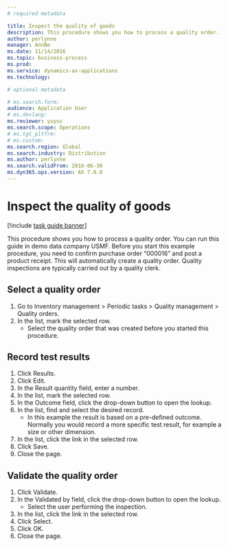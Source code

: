 ```yaml
---
# required metadata

title: Inspect the quality of goods
description: This procedure shows you how to process a quality order.
author: perlynne
manager: AnnBe
ms.date: 11/14/2016
ms.topic: business-process
ms.prod:  
ms.service: dynamics-ax-applications
ms.technology:  

# optional metadata

# ms.search.form:   
audience: Application User
# ms.devlang:  
ms.reviewer: yuyus
ms.search.scope: Operations
# ms.tgt_pltfrm:  
# ms.custom:  
ms.search.region: Global
ms.search.industry: Distribution
ms.author: perlynne
ms.search.validFrom: 2016-06-30
ms.dyn365.ops.version: AX 7.0.0
---
```

# Inspect the quality of goods

[!include [task guide banner](../../includes/task-guide-banner.md)]

This procedure shows you how to process a quality order. You can run this guide in demo data company USMF. Before you start this example procedure, you need to confirm purchase order “000016” and post a product receipt. This will automatically create a quality order. Quality inspections are typically carried out by a quality clerk.


## Select a quality order
1. Go to Inventory management > Periodic tasks > Quality management > Quality orders.
2. In the list, mark the selected row.
    * Select the quality order that was created before you started this procedure.  

## Record test results
1. Click Results.
2. Click Edit.
3. In the Result quantity field, enter a number.
4. In the list, mark the selected row.
5. In the Outcome field, click the drop-down button to open the lookup.
6. In the list, find and select the desired record.
    * In this example the result is based on a pre-defined outcome. Normally you would record a more specific test result, for example a size or other dimension.  
7. In the list, click the link in the selected row.
8. Click Save.
9. Close the page.

## Validate the quality order
1. Click Validate.
2. In the Validated by field, click the drop-down button to open the lookup.
    * Select the user performing the inspection.  
3. In the list, click the link in the selected row.
4. Click Select.
5. Click OK.
6. Close the page.
